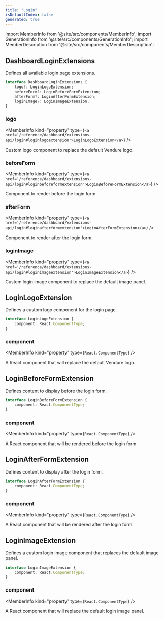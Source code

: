 ```yaml
---
title: "Login"
isDefaultIndex: false
generated: true
---
```

<!-- This file was generated from the Vendure source. Do not modify. Instead, re-run the "docs:build" script -->
import MemberInfo from '@site/src/components/MemberInfo';
import GenerationInfo from '@site/src/components/GenerationInfo';
import MemberDescription from '@site/src/components/MemberDescription';


## DashboardLoginExtensions

<GenerationInfo sourceFile="packages/dashboard/src/lib/framework/extension-api/types/login.ts" sourceLine="76" packageName="@vendure/dashboard" since="3.4.0" />

Defines all available login page extensions.

```ts title="Signature"
interface DashboardLoginExtensions {
    logo?: LoginLogoExtension;
    beforeForm?: LoginBeforeFormExtension;
    afterForm?: LoginAfterFormExtension;
    loginImage?: LoginImageExtension;
}
```

<div className="members-wrapper">

### logo

<MemberInfo kind="property" type={`<a href='/reference/dashboard/extensions-api/login#loginlogoextension'>LoginLogoExtension</a>`}   />

Custom logo component to replace the default Vendure logo.
### beforeForm

<MemberInfo kind="property" type={`<a href='/reference/dashboard/extensions-api/login#loginbeforeformextension'>LoginBeforeFormExtension</a>`}   />

Component to render before the login form.
### afterForm

<MemberInfo kind="property" type={`<a href='/reference/dashboard/extensions-api/login#loginafterformextension'>LoginAfterFormExtension</a>`}   />

Component to render after the login form.
### loginImage

<MemberInfo kind="property" type={`<a href='/reference/dashboard/extensions-api/login#loginimageextension'>LoginImageExtension</a>`}   />

Custom login image component to replace the default image panel.


</div>


## LoginLogoExtension

<GenerationInfo sourceFile="packages/dashboard/src/lib/framework/extension-api/types/login.ts" sourceLine="11" packageName="@vendure/dashboard" since="3.4.0" />

Defines a custom logo component for the login page.

```ts title="Signature"
interface LoginLogoExtension {
    component: React.ComponentType;
}
```

<div className="members-wrapper">

### component

<MemberInfo kind="property" type={`React.ComponentType`}   />

A React component that will replace the default Vendure logo.


</div>


## LoginBeforeFormExtension

<GenerationInfo sourceFile="packages/dashboard/src/lib/framework/extension-api/types/login.ts" sourceLine="27" packageName="@vendure/dashboard" since="3.4.0" />

Defines content to display before the login form.

```ts title="Signature"
interface LoginBeforeFormExtension {
    component: React.ComponentType;
}
```

<div className="members-wrapper">

### component

<MemberInfo kind="property" type={`React.ComponentType`}   />

A React component that will be rendered before the login form.


</div>


## LoginAfterFormExtension

<GenerationInfo sourceFile="packages/dashboard/src/lib/framework/extension-api/types/login.ts" sourceLine="43" packageName="@vendure/dashboard" since="3.4.0" />

Defines content to display after the login form.

```ts title="Signature"
interface LoginAfterFormExtension {
    component: React.ComponentType;
}
```

<div className="members-wrapper">

### component

<MemberInfo kind="property" type={`React.ComponentType`}   />

A React component that will be rendered after the login form.


</div>


## LoginImageExtension

<GenerationInfo sourceFile="packages/dashboard/src/lib/framework/extension-api/types/login.ts" sourceLine="59" packageName="@vendure/dashboard" since="3.4.0" />

Defines a custom login image component that replaces the default image panel.

```ts title="Signature"
interface LoginImageExtension {
    component: React.ComponentType;
}
```

<div className="members-wrapper">

### component

<MemberInfo kind="property" type={`React.ComponentType`}   />

A React component that will replace the default login image panel.


</div>
